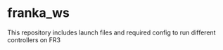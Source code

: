 # franka_ws
This repository includes launch files and required config to run different controllers on FR3
